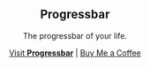 <div align="center">
  <h2>Progressbar</h2>
  <p>The progressbar of your life.</p>
  <a href="https://progressbar.life/">Visit <strong>Progressbar</strong></a> | <a href="https://buymeacoffee.com/remvze">Buy Me a Coffee</a>
</div>
